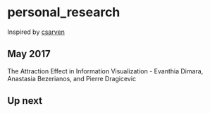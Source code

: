 # personal_research
Inspired by [csarven](https://github.com/csarven/decentralized-research "decentralized reasearch")
## May 2017
The Attraction Effect in Information Visualization - Evanthia Dimara, Anastasia Bezerianos, and Pierre Dragicevic








## Up next